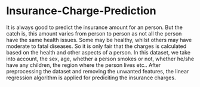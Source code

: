 # Insurance-Charge-Prediction
It is always good to predict the insurance amount for an person. But the catch is, this amount varies from person to person as not all the person
have the same health issues. Some may be healthy, whilst others may have moderate to fatal diseases. So it is only fair that the charges is calculated
based on the health and other aspects of a person. In this dataset, we take into account, the sex, age, whether a person smokes or not, whether he/she have
any children, the region where the person lives etc.. After preprocessing the dataset and removing the unwanted features, the linear regression algorithm
is applied for prediciting the insurance charges.

